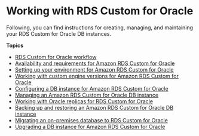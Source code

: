 # Working with RDS Custom for Oracle<a name="working-with-custom-oracle"></a>

Following, you can find instructions for creating, managing, and maintaining your RDS Custom for Oracle DB instances\.

**Topics**
+ [RDS Custom for Oracle workflow](custom-concept.workflow.md)
+ [Availability and requirements for Amazon RDS Custom for Oracle](custom-reqs-limits.md)
+ [Setting up your environment for Amazon RDS Custom for Oracle](custom-setup-orcl.md)
+ [Working with custom engine versions for Amazon RDS Custom for Oracle](custom-cev.md)
+ [Configuring a DB instance for Amazon RDS Custom for Oracle](custom-creating.md)
+ [Managing an Amazon RDS Custom for Oracle DB instance](custom-managing.md)
+ [Working with Oracle replicas for RDS Custom for Oracle](custom-rr.md)
+ [Backing up and restoring an Amazon RDS Custom for Oracle DB instance](custom-backup.md)
+ [Migrating an on\-premises database to RDS Custom for Oracle](custom-migrating-oracle.md)
+ [Upgrading a DB instance for Amazon RDS Custom for Oracle](custom-upgrading.md)